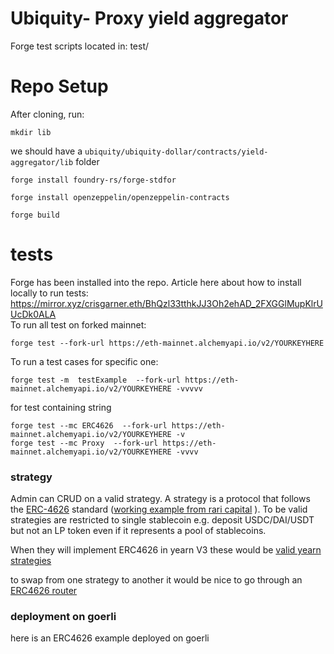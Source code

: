 # Ubiquity- Proxy yield aggregator

Forge test scripts located in: test/ <br />

# Repo Setup

After cloning, run:

```
mkdir lib 
```
we should have a `ubiquity/ubiquity-dollar/contracts/yield-aggregator/lib` folder
```
forge install foundry-rs/forge-stdfor
```
```
forge install openzeppelin/openzeppelin-contracts
```
```
forge build
```

# tests

Forge has been installed into the repo. Article here about how to install locally to run tests: <br /> https://mirror.xyz/crisgarner.eth/BhQzl33tthkJJ3Oh2ehAD_2FXGGlMupKlrUUcDk0ALA <br />
To run all test on forked mainnet: <br />

```
forge test --fork-url https://eth-mainnet.alchemyapi.io/v2/YOURKEYHERE
```

To run a test cases for specific one: <br />
```
forge test -m  testExample  --fork-url https://eth-mainnet.alchemyapi.io/v2/YOURKEYHERE -vvvvv
```

for test containing string
```
forge test --mc ERC4626  --fork-url https://eth-mainnet.alchemyapi.io/v2/YOURKEYHERE -v
forge test --mc Proxy  --fork-url https://eth-mainnet.alchemyapi.io/v2/YOURKEYHERE -vvvv

``` 

### strategy

Admin can CRUD on a valid strategy. A strategy is a protocol that follows the [ERC-4626](https://eips.ethereum.org/EIPS/eip-4626) standard ([working example from rari capital](https://github.com/Rari-Capital/solmate/blob/main/src/mixins/ERC4626.sol) ). To be valid strategies are restricted to single stablecoin e.g. deposit USDC/DAI/USDT but not an LP token even if it represents a pool of stablecoins.

When they will implement ERC4626 in yearn V3 these would be [valid yearn strategies](https://vaults.yearn.finance/ethereum/stables)

to swap from one strategy to another it would be nice to go through an [ERC4626 router](https://github.com/fei-protocol/ERC4626)

### deployment on goerli

here is an ERC4626 example deployed on goerli
